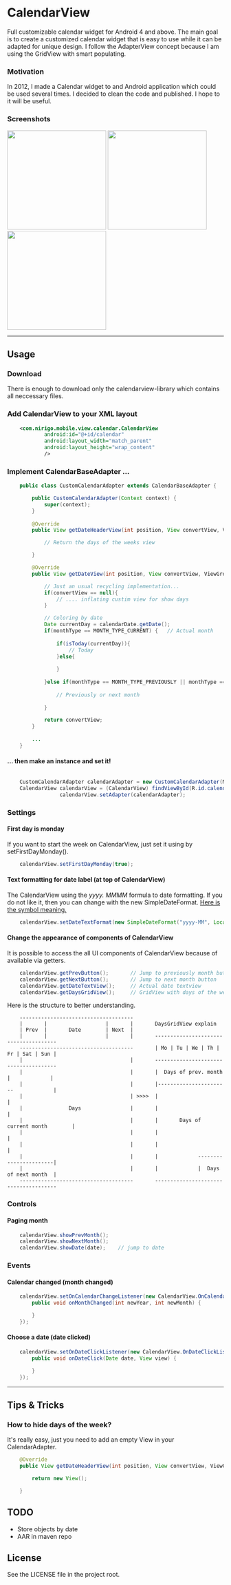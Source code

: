 # CalendarView
Full customizable calendar widget for Android 4 and above. The main goal is to create a customized 
calendar widget that is easy to use while it can be adapted for unique design. I follow the 
AdapterView concept because I am using the GridView with smart populating.

### Motivation
In 2012, I made a Calendar widget to and Android application which could be used several times. I decided to
clean the code and published. I hope to it will be useful.

### Screenshots
<img src="https://github.com/siczmj/calendar/blob/master/screenshots/calendar_example_1.jpg" width="230" />
<img src="https://github.com/siczmj/calendar/blob/master/screenshots/calendar_example_2.jpg" width="230" />
<img src="https://github.com/siczmj/calendar/blob/master/screenshots/calendar_example_3.jpg" width="230" />

------

## Usage

### Download
There is enough to download only the calendarview-library which contains all neccessary files.


### Add CalendarView to your XML layout
```xml
    <com.nirigo.mobile.view.calendar.CalendarView
            android:id="@+id/calendar"
            android:layout_width="match_parent"
            android:layout_height="wrap_content"
            />
```

### Implement CalendarBaseAdapter ...
```java
    public class CustomCalendarAdapter extends CalendarBaseAdapter {

        public CustomCalendarAdapter(Context context) {
            super(context);
        }
        
        @Override
        public View getDateHeaderView(int position, View convertView, ViewGroup parent, CalendarDateHeader calendarDate) {

            // Return the days of the weeks view

        }

        @Override
        public View getDateView(int position, View convertView, ViewGroup parent, CalendarDate calendarDate, int monthType) {

            // Just an usual recycling implementation...
            if(convertView == null){
                // .... inflating custim view for show days
            }

            // Coloring by date
            Date currentDay = calendarDate.getDate();
            if(monthType == MONTH_TYPE_CURRENT) {   // Actual month
                
                if(isToday(currentDay)){
                    // Today
                }else{                    
                    
                }
                
            }else if(monthType == MONTH_TYPE_PREVIOUSLY || monthType == MONTH_TYPE_NEXT) {
                
                // Previously or next month
                
            }

            return convertView;
        }
        
        ...
    }

```

#### ... then make an instance and set it!
```java

    CustomCalendarAdapter calendarAdapter = new CustomCalendarAdapter(MainActivity.this);
    CalendarView calendarView = (CalendarView) findViewById(R.id.calendar);
                 calendarView.setAdapter(calendarAdapter);

```


### Settings

#### First day is monday
If you want to start the week on CalendarView, just set it using by setFirstDayMonday().

```java
    calendarView.setFirstDayMonday(true);
```

#### Text formatting for date label (at top of CalendarView)
The CalendarView using the _yyyy. MMMM_ formula to date formatting. If you do not like it, then you 
can change with the new SimpleDateFormat. [Here is the symbol meaning.](http://developer.android.com/reference/java/text/SimpleDateFormat.html)
```java
    calendarView.setDateTextFormat(new SimpleDateFormat("yyyy-MM", Locale.getDefault()));
```

#### Change the appearance of components of CalendarView
It is possible to access the all UI components of CalendarView because of available via getters.

```java
    calendarView.getPrevButton();       // Jump to previously month button
    calendarView.getNextButton();       // Jump to next month button
    calendarView.getDateTextView();     // Actual date textview
    calendarView.getDaysGridView();     // GridView with days of the week and other days
```
Here is the structure to better understanding.
```text
    -------------------------------------
    |       |                   |       |       DaysGridView explain
    | Prev  |       Date        | Next  |
    |       |                   |       |       --------------------------------------
    -------------------------------------       | Mo | Tu | We | Th | Fr | Sat | Sun |
    |                                   |       --------------------------------------
    |                                   |       |  Days of prev. month |             |
    |                                   |       |-----------------------             |
    |                                   | >>>>  |                                    |
    |               Days                |       |                                    |
    |                                   |       |       Days of current month        |
    |                                   |       |                                    |
    |                                   |       |                                    |
    |                                   |       |             -----------------------|
    |                                   |       |             |  Days of next month  |
    -------------------------------------       --------------------------------------
````

### Controls

#### Paging month
```java
    calendarView.showPrevMonth();
    calendarView.showNextMonth();
    calendarView.showDate(date);    // jump to date
```


### Events

#### Calendar changed (month changed)
```java
    calendarView.setOnCalendarChangeListener(new CalendarView.OnCalendarChangeListener() {
        public void onMonthChanged(int newYear, int newMonth) {

        }
    });
```

#### Choose a date (date clicked)
```java
    calendarView.setOnDateClickListener(new CalendarView.OnDateClickListener() {
        public void onDateClick(Date date, View view) {

        }
    });
```

------

## Tips & Tricks

### How to hide days of the week?
It's really easy, just you need to add an empty View in your CalendarAdapter.

```java
    @Override
    public View getDateHeaderView(int position, View convertView, ViewGroup parent, CalendarDateHeader calendarDate) {

        return new View();

    }
```


## TODO

- Store objects by date
- AAR in maven repo


## License
See the LICENSE file in the project root.